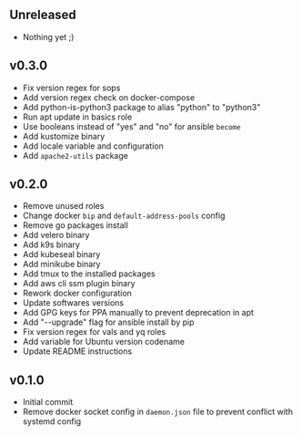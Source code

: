 ## Unreleased

- Nothing yet ;)


## v0.3.0

- Fix version regex for sops
- Add version regex check on docker-compose
- Add python-is-python3 package to alias "python" to "python3"
- Run apt update in basics role
- Use booleans instead of "yes" and "no" for ansible `become`
- Add kustomize binary
- Add locale variable and configuration
- Add `apache2-utils` package


## v0.2.0

- Remove unused roles
- Change docker `bip` and `default-address-pools` config
- Remove go packages install
- Add velero binary
- Add k9s binary
- Add kubeseal binary
- Add minikube binary
- Add tmux to the installed packages
- Add aws cli ssm plugin binary
- Rework docker configuration
- Update softwares versions
- Add GPG keys for PPA manually to prevent deprecation in apt
- Add "--upgrade" flag for ansible install by pip
- Fix version regex for vals and yq roles
- Add variable for Ubuntu version codename
- Update README instructions


## v0.1.0

- Initial commit
- Remove docker socket config in `daemon.json` file to prevent conflict with systemd config

